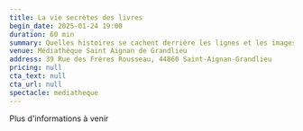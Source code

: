 ```yaml
---
title: La vie secrètes des livres
begin_date: 2025-01-24 19:00
duration: 60 min
summary: Quelles histoires se cachent derrière les lignes et les images des livres de la médiathèque ?
venue: Médiathèque Saint Aignan de Grandlieu
address: 39 Rue des Frères Rousseau, 44860 Saint-Aignan-Grandlieu
pricing: null
cta_text: null
cta_url: null
spectacle: mediatheque
---
```


Plus d'informations à venir